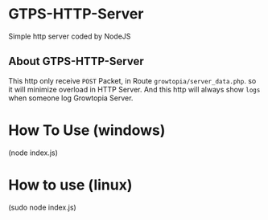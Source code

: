 # GTPS-HTTP-Server
Simple http server coded by NodeJS

## About GTPS-HTTP-Server
This http only receive ``POST`` Packet, in Route ``growtopia/server_data.php``. so it will minimize overload in HTTP Server. And this http will always show ``logs`` when someone log Growtopia Server.

# How To Use (windows)
(node index.js)

# How to use (linux)
(sudo node index.js)


